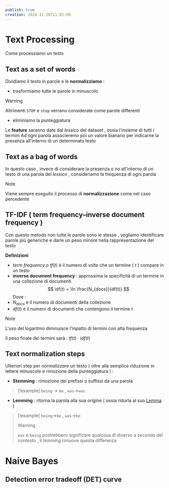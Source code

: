 ```yaml
---
publish: true
creation: 2024-11-26T11:01:00
---
```

# Text Processing

Come processiamo un testo 
## Text as a set of words

Dividiamo il testo in parole e le **normalizziamo** : 
+ trasformiamo tutte le parole in minuscolo 
>[!warning] 
>Altrimenti `STOP` e `stop` verrano considerate come parole differenti
+ eliminiamo la punteggiatura

Le **feature** saranno date dal *lessico* del dataset , ossia l'insieme di tutti i termini 
Ad ogni parola associeremo poi un valore bianario per indicarne la presenza all'interno di un determinato testo 
## Text as a bag of words

In questo caso , invece di considerare la presenza o no all'interno di un testo di una parola del *lessico* , consideriamo la frequenza di ogni parola 

>[!note] 
>Viene sempre eseguito il processo di **normalizzazione** come nel caso percedente
## TF-IDF ( term frequency–inverse document frequency )

Con questo metodo non tutte le parole sono le stesse , vogliamo identificare parole più generiche e darle un peso minore nella rappresentazione del testo 

**Definizioni**
+ *term frequency* o $tf(t)$ è il numero di volte che un termine ( $t$ ) compare in un testo 
+ **inverse document frequency** : approssima la specificità di un termine in una collezione di documenti
$$
idf(t) = \ln \frac{N_{docs}}{df(t)}
$$
Dove :
+ $N_{docs}$ è il numero di documenti della collezione
+ $df(t)$ è il numero di documenti che contengono il termine $t$

>[!note] 
>L'uso del logaritmo diminuisce l'inpatto di termini con alta frequenza 

Il peso finale dei termini sarà : $tf(t)\cdot idf(t)$
## Text normalization steps

Ulteriori step per *normalizzare* un testo ( oltre alla semplice riduzione in lettere minuscole e rimozione della punteggiatura ) :
+ **Stemming** : rimozione dei prefissi o suffissi da una parola 
>[!example] 
>`being` $\to$ `be` , `was`$\to$`was`
+ **Lemming** : ritorna la parola alla sua origine ( ossia ridurla al suo [Lemma](https://it.wikipedia.org/wiki/Lemma_(linguistica)) )
>[!example] 
>`being`$\to$`be` , `was`$\to$`be`
>>[!warning] 
>>`was` e `being` postrebbero significare qualcosa di diverso a seconda del contesto , il *lemming* rimuove questa differenza
# Naive Bayes

## Detection error tradeoff (DET) curve